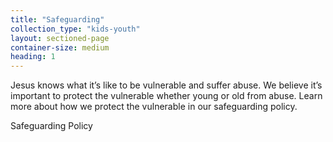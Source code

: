 ```yaml
---
title: "Safeguarding"
collection_type: "kids-youth"
layout: sectioned-page
container-size: medium
heading: 1
---
```


Jesus knows what it’s like to be vulnerable and suffer abuse. We believe it’s important to protect the vulnerable whether young or old from abuse. Learn more about how we protect the vulnerable in our safeguarding policy.

<div class="text-center">
  <a class="button accent-button">Safeguarding Policy</a>
</div>

